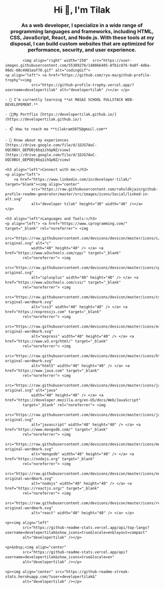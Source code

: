  <h1 align="center">Hi 👋, I'm Tilak</h1>
    <h3 align="center">As a web developer, I specialize in a wide range of programming languages and frameworks,
        including HTML, CSS, JavaScript, React, and Node.js. With these tools at my disposal, I can build custom
        websites that are optimized for performance, security, and user experience.</h3>

            <img align="right" width="250"  src="https://user-images.githubusercontent.com/55389276/140866485-8fb1c876-9a8f-4d6a-98dc-08c4981eaf70.gif" alt="codingGif">
    <p align="left"> <a href="https://github.com/ryo-ma/github-profile-trophy"><img
                src="https://github-profile-trophy.vercel.app/?username=developertilak" alt="developertilak" /></a> </p>

    - 🌱 I’m currently learning **at MASAI SCHOOL FULLSTACK WEB-DEVELOPEMENT.**

    - 👨‍💻My Portflio [https://developertilak.github.io/](https://developertilak.github.io/)

    - 📫 How to reach me **tilakram5075@gmail.com**

    - 📄 Know about my experiences
    [https://drive.google.com/file/d/1DJG7AoC-UQC0BGt_QEPDDj6bq1ihGpNZ/view](https://drive.google.com/file/d/1DJG7AoC-UQC0BGt_QEPDDj6bq1ihGpNZ/view)

    <h3 align="left">Connect with me:</h3>
    <p align="left">
        <a href="https://www.linkedin.com/in/developer-tilak/" target="blank"><img align="center"
                src="https://raw.githubusercontent.com/rahuldkjain/github-profile-readme-generator/master/src/images/icons/Social/linked-in-alt.svg"
                alt="developer tilak" height="30" width="40" /></a>
    </p>

    <h3 align="left">Languages and Tools:</h3>
    <p align="left"> <a href="https://www.cprogramming.com/" target="_blank" rel="noreferrer"> <img
                src="https://raw.githubusercontent.com/devicons/devicon/master/icons/c/c-original.svg" alt="c"
                width="40" height="40" /> </a> <a href="https://www.w3schools.com/cpp/" target="_blank"
            rel="noreferrer"> <img
                src="https://raw.githubusercontent.com/devicons/devicon/master/icons/cplusplus/cplusplus-original.svg"
                alt="cplusplus" width="40" height="40" /> </a> <a href="https://www.w3schools.com/css/" target="_blank"
            rel="noreferrer"> <img
                src="https://raw.githubusercontent.com/devicons/devicon/master/icons/css3/css3-original-wordmark.svg"
                alt="css3" width="40" height="40" /> </a> <a href="https://expressjs.com" target="_blank"
            rel="noreferrer"> <img
                src="https://raw.githubusercontent.com/devicons/devicon/master/icons/express/express-original-wordmark.svg"
                alt="express" width="40" height="40" /> </a> <a href="https://www.w3.org/html/" target="_blank"
            rel="noreferrer"> <img
                src="https://raw.githubusercontent.com/devicons/devicon/master/icons/html5/html5-original-wordmark.svg"
                alt="html5" width="40" height="40" /> </a> <a href="https://www.java.com" target="_blank"
            rel="noreferrer"> <img
                src="https://raw.githubusercontent.com/devicons/devicon/master/icons/java/java-original.svg" alt="java"
                width="40" height="40" /> </a> <a href="https://developer.mozilla.org/en-US/docs/Web/JavaScript"
            target="_blank" rel="noreferrer"> <img
                src="https://raw.githubusercontent.com/devicons/devicon/master/icons/javascript/javascript-original.svg"
                alt="javascript" width="40" height="40" /> </a> <a href="https://www.mongodb.com/" target="_blank"
            rel="noreferrer"> <img
                src="https://raw.githubusercontent.com/devicons/devicon/master/icons/mongodb/mongodb-original-wordmark.svg"
                alt="mongodb" width="40" height="40" /> </a> <a href="https://nodejs.org" target="_blank"
            rel="noreferrer"> <img
                src="https://raw.githubusercontent.com/devicons/devicon/master/icons/nodejs/nodejs-original-wordmark.svg"
                alt="nodejs" width="40" height="40" /> </a> <a href="https://reactjs.org/" target="_blank"
            rel="noreferrer"> <img
                src="https://raw.githubusercontent.com/devicons/devicon/master/icons/react/react-original-wordmark.svg"
                alt="react" width="40" height="40" /> </a> </p>

    <p><img align="left"
            src="https://github-readme-stats.vercel.app/api/top-langs?username=developertilak&show_icons=true&locale=en&layout=compact"
            alt="developertilak" /></p>

    <p>&nbsp;<img align="center"
            src="https://github-readme-stats.vercel.app/api?username=developertilak&show_icons=true&locale=en"
            alt="developertilak" /></p>

    <p><img align="center" src="https://github-readme-streak-stats.herokuapp.com/?user=developertilak&"
            alt="developertilak" /></p>
